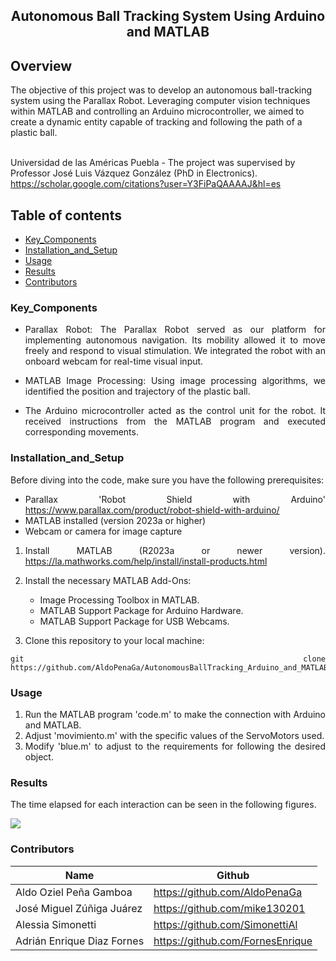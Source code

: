 <p align="center">
  <h2 align="center">Autonomous Ball Tracking System Using Arduino and MATLAB</h2>

  <p align="justify">
    
## Overview
  
The objective of this project was to develop an autonomous ball-tracking system using the Parallax Robot. Leveraging computer vision techniques within MATLAB and controlling an Arduino microcontroller, we aimed to create a dynamic entity capable of tracking and following the path of a plastic ball.
	  
  <br>Universidad de las Américas Puebla - The project was supervised by Professor José Luis Vázquez González (PhD in Electronics). https://scholar.google.com/citations?user=Y3FiPaQAAAAJ&hl=es
  </p>
</p>
<be>

## Table of contents
- [Key_Components](#Key_Components)
- [Installation_and_Setup](#Installation_and_Setup)
- [Usage](#Usage)
- [Results](#Results)
- [Contributors](#Contributors)


<div align= "justify">

### Key_Components

- Parallax Robot: The Parallax Robot served as our platform for implementing autonomous navigation. Its mobility allowed it to move freely and 		respond to visual 		stimulation. We integrated the robot with an onboard webcam for real-time visual input.

- MATLAB Image Processing: Using image processing algorithms, we identified the position and trajectory of the plastic ball.

- The Arduino microcontroller acted as the control unit for the robot. It received instructions from the MATLAB program and executed corresponding movements.

### Installation_and_Setup

Before diving into the code, make sure you have the following prerequisites:

- Parallax 'Robot Shield with Arduino' https://www.parallax.com/product/robot-shield-with-arduino/
- MATLAB installed (version 2023a or higher)
- Webcam or camera for image capture


1. Install MATLAB (R2023a or newer version). https://la.mathworks.com/help/install/install-products.html

2. Install the necessary MATLAB Add-Ons:
   - Image Processing Toolbox in MATLAB. 
   - MATLAB Support Package for Arduino Hardware.
   - MATLAB Support Package for USB Webcams.

3. Clone this repository to your local machine:

```
git clone https://github.com/AldoPenaGa/AutonomousBallTracking_Arduino_and_MATLAB

```

### Usage

1. Run the MATLAB program 'code.m' to make the connection with Arduino and MATLAB.
2. Adjust 'movimiento.m' with the specific values of the ServoMotors used.
3. Modify 'blue.m' to adjust to the requirements for following the desired object.

### Results

The time elapsed for each interaction can be seen in the following figures. 

<img src="https://github.com/AldoPenaGa/AutonomousBallTracking_Arduino_and_MATLAB/blob/main/Try.gif">


### Contributors

| Name                          | Github                               |
|-------------------------------|--------------------------------------|
| Aldo Oziel Peña Gamboa        | https://github.com/AldoPenaGa        |
| José Miguel Zúñiga Juárez     | https://github.com/mike130201        |
| Alessia Simonetti             | https://github.com/SimonettiAl       |
| Adrián Enrique Diaz Fornes    | https://github.com/FornesEnrique     |

